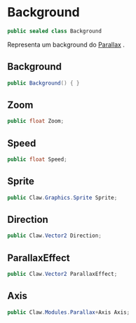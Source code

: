 # Background
```csharp
public sealed class Background
```
Representa um background do [Parallax](api/Claw/Modules/Parallax.md#Parallax) .<br />
## Background
```csharp
public Background() { }
```
## Zoom
```csharp
public float Zoom;
```
## Speed
```csharp
public float Speed;
```
## Sprite
```csharp
public Claw.Graphics.Sprite Sprite;
```
## Direction
```csharp
public Claw.Vector2 Direction;
```
## ParallaxEffect
```csharp
public Claw.Vector2 ParallaxEffect;
```
## Axis
```csharp
public Claw.Modules.Parallax+Axis Axis;
```
